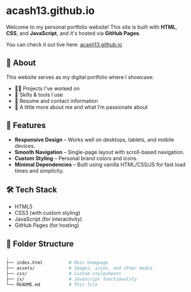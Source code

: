 # acash13.github.io

Welcome to my personal portfolio website! This site is built with **HTML**, **CSS**, and **JavaScript**, and it's hosted via **GitHub Pages**.

You can check it out live here: [acash13.github.io](https://acash13.github.io)

## 📌 About

This website serves as my digital portfolio where I showcase:

- 👨‍💻 Projects I've worked on
- 🧠 Skills & tools I use
- 📄 Resume and contact information
- 🎯 A little more about me and what I’m passionate about

## 🚀 Features

- **Responsive Design** – Works well on desktops, tablets, and mobile devices.
- **Smooth Navigation** – Single-page layout with scroll-based navigation.
- **Custom Styling** – Personal brand colors and icons.
- **Minimal Dependencies** – Built using vanilla HTML/CSS/JS for fast load times and simplicity.

## 🛠️ Tech Stack

- HTML5
- CSS3 (with custom styling)
- JavaScript (for interactivity)
- GitHub Pages (for hosting)

## 📁 Folder Structure

```bash
.
├── index.html          # Main homepage
├── assets/             # Images, icons, and other media
├── css/                # Custom stylesheets
├── js/                 # JavaScript functionality
└── README.md           # This file
